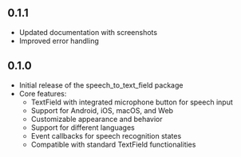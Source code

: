 ## 0.1.1

* Updated documentation with screenshots
* Improved error handling

## 0.1.0

* Initial release of the speech_to_text_field package
* Core features:
  * TextField with integrated microphone button for speech input
  * Support for Android, iOS, macOS, and Web
  * Customizable appearance and behavior
  * Support for different languages
  * Event callbacks for speech recognition states
  * Compatible with standard TextField functionalities
